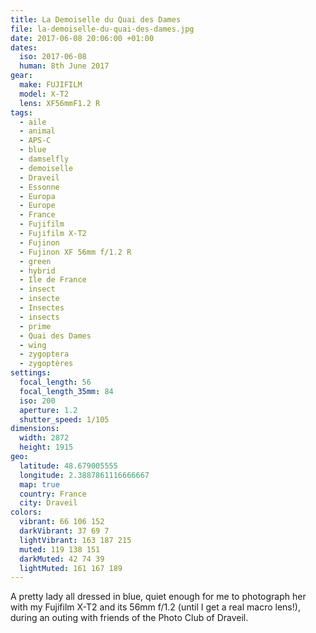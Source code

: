 ```yaml
---
title: La Demoiselle du Quai des Dames
file: la-demoiselle-du-quai-des-dames.jpg
date: 2017-06-08 20:06:00 +01:00
dates:
  iso: 2017-06-08
  human: 8th June 2017
gear:
  make: FUJIFILM
  model: X-T2
  lens: XF56mmF1.2 R
tags:
  - aile
  - animal
  - APS-C
  - blue
  - damselfly
  - demoiselle
  - Draveil
  - Essonne
  - Europa
  - Europe
  - France
  - Fujifilm
  - Fujifilm X-T2
  - Fujinon
  - Fujinon XF 56mm f/1.2 R
  - green
  - hybrid
  - Ile de France
  - insect
  - insecte
  - Insectes
  - insects
  - prime
  - Quai des Dames
  - wing
  - zygoptera
  - zygoptères
settings:
  focal_length: 56
  focal_length_35mm: 84
  iso: 200
  aperture: 1.2
  shutter_speed: 1/105
dimensions:
  width: 2872
  height: 1915
geo:
  latitude: 48.679005555
  longitude: 2.3887861116666667
  map: true
  country: France
  city: Draveil
colors:
  vibrant: 66 106 152
  darkVibrant: 37 69 7
  lightVibrant: 163 187 215
  muted: 119 138 151
  darkMuted: 42 74 39
  lightMuted: 161 167 189
---
```


A pretty lady all dressed in blue, quiet enough for me to photograph her with my Fujifilm X-T2 and its 56mm f/1.2 (until I get a real macro lens!), during an outing with friends of the Photo Club of Draveil.
